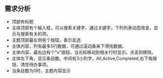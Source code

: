 




## 需求分析
-  顶部有标题
-  主体顶部有个输入框，可以搜索关键字，通过关键字，下列列表动态改变，显示与搜索有关的项。
-  主题顶部最左侧有个按钮，表示反选
-  主体内容，列有最多5行数据，可通过滚动条来下滑找数据。
-  主体内容，最右边有个"x"按钮，当光标移动到相关行时显示。点击则移除。
-  主体左下角，显示条目数。中间有3小列字，All,Active,Completed,右下角按钮，清空待办事项。
-  当条目数为0时，主题内容显示 
